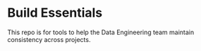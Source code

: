 # Build Essentials

This repo is for tools to help the Data Engineering team maintain consistency across projects.
